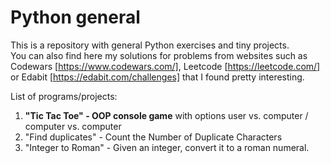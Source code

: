 # Python general
This is a repository with general Python exercises and tiny projects. </br>
You can also find here my solutions for problems from websites such as Codewars [https://www.codewars.com/], Leetcode [https://leetcode.com/] or Edabit [https://edabit.com/challenges] that I found pretty interesting.

List of programs/projects:
1. **"Tic Tac Toe" - OOP console game** with options user vs. computer / computer vs. computer
2. "Find duplicates" - Count the Number of Duplicate Characters
3. "Integer to Roman" - Given an integer, convert it to a roman numeral.
